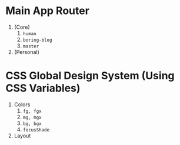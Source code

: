 # Main App Router

1. (Core)
   1. `human`
   1. `boring-blog`
   1. `master`
1. (Personal)

# CSS Global Design System (Using CSS Variables)

1. Colors
   1. `fg, fgx`
   2. `mg, mgx`
   3. `bg, bgx`
   4. `focusShade`
1. Layout
